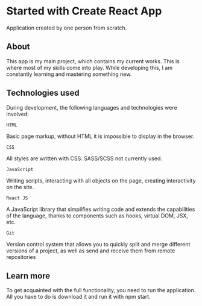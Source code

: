 # Started with Create React App

Application created by one person from scratch.

## About

This app is my main project, which contains my current works.
This is where most of my skills come into play. While developing this, I am 
constantly learning and mastering something new.

## Technologies used

During development, the following languages and technologies were involved:

`HTML`

Basic page markup, without HTML it is impossible to display in the browser.

`CSS`

All styles are written with CSS. SASS/SCSS not currently used.

`JavaScript`

Writing scripts, interacting with all objects on the page, creating interactivity on the site.

`React JS`

A JavaScript library that simplifies writing code and extends the capabilities of the language, 
thanks to components such as hooks, virtual DOM, JSX, etc.

`Git`

Version control system that allows you to quickly split and merge different versions of a project,
as well as send and receive them from remote repositories

## Learn more

To get acquainted with the full functionality, you need to run the application. All you have to 
do is download it and run it with npm start.


